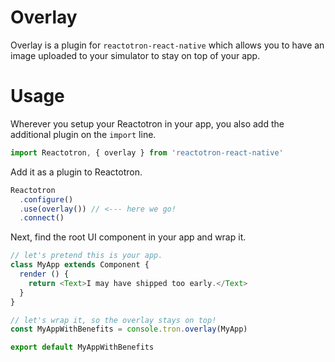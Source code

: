 # Overlay

Overlay is a plugin for `reactotron-react-native` which allows you to have an image uploaded
to your simulator to stay on top of your app.


# Usage

Wherever you setup your Reactotron in your app, you also add the additional plugin on the `import` line.

```js
import Reactotron, { overlay } from 'reactotron-react-native'
```

Add it as a plugin to Reactotron.

```js
Reactotron
  .configure()
  .use(overlay()) // <--- here we go!
  .connect()
```

Next, find the root UI component in your app and wrap it.

```js
// let's pretend this is your app.
class MyApp extends Component {
  render () {
    return <Text>I may have shipped too early.</Text>
  }
}

// let's wrap it, so the overlay stays on top!
const MyAppWithBenefits = console.tron.overlay(MyApp)

export default MyAppWithBenefits
```
